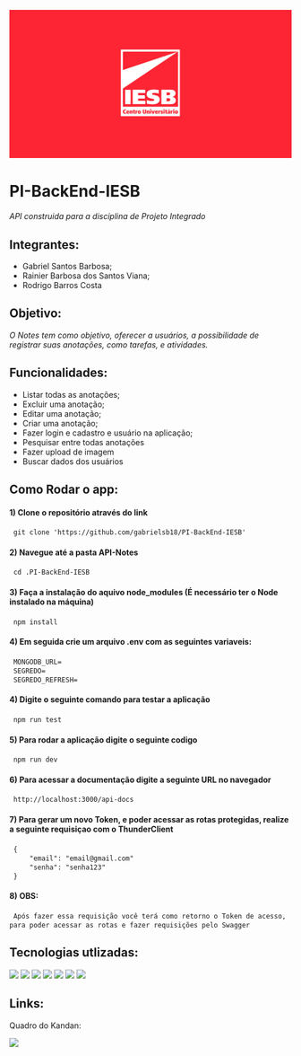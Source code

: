 ![image](https://github.com/gabrielsb18/Projeto-de-Interface-IESB/blob/master/IESB_banner.jpg)

# PI-BackEnd-IESB

*API construida para a disciplina de Projeto Integrado*

## Integrantes:

* Gabriel Santos Barbosa;
* Rainier Barbosa dos Santos Viana;
* Rodrigo Barros Costa

## Objetivo:

 *O Notes tem como objetivo, oferecer a usuários, a possibilidade de registrar suas anotações, como tarefas, e atividades.*

## Funcionalidades:
*  Listar todas as anotações;
*  Excluir uma anotação;
*  Editar uma anotação;
*  Criar uma anotação;
*  Fazer login e cadastro e usuário na aplicação;
*  Pesquisar entre todas anotações
*  Fazer upload de imagem
*  Buscar dados dos usuários


## Como Rodar o app:

<div>
 
  #### 1) Clone o repositório através do link
  
     git clone 'https://github.com/gabrielsb18/PI-BackEnd-IESB'
    
  #### 2) Navegue até a pasta API-Notes
  
     cd .PI-BackEnd-IESB
    
 #### 3) Faça a instalação do aquivo node_modules (É necessário ter o Node instalado na máquina)

     npm install

 #### 4) Em seguida crie um arquivo .env com as seguintes variaveis:

     MONGODB_URL=
     SEGREDO=
     SEGREDO_REFRESH=
     
     
 #### 4) Digite o seguinte comando para testar a aplicação

     npm run test

 #### 5) Para rodar a aplicação digite o seguinte codigo

     npm run dev

 #### 6) Para acessar a documentação digite a seguinte URL no navegador

     http://localhost:3000/api-docs

 #### 7) Para gerar um novo Token, e poder acessar as rotas protegidas, realize a seguinte requisiçao com o ThunderClient

     {
         "email": "email@gmail.com"
         "senha": "senha123"
     }

 #### 8) OBS:
 
     Após fazer essa requisição você terá como retorno o Token de acesso, para poder acessar as rotas e fazer requisições pelo Swagger
 
      
</div>

## Tecnologias utlizadas:

<div>
 <img src=	"https://img.shields.io/badge/JavaScript-F7DF1E.svg?style=for-the-badge&logo=JavaScript&logoColor=black">
 <img src=	"https://img.shields.io/badge/Node.js-43853D?style=for-the-badge&logo=node.js&logoColor=white">
 <img src=	"https://img.shields.io/badge/Express.js-404D59?style=for-the-badge">
 <img src=	"https://img.shields.io/badge/Jest-323330?style=for-the-badge&logo=Jest&logoColor=white">
 <img src=	"https://img.shields.io/badge/MongoDB-%234ea94b.svg?style=for-the-badge&logo=mongodb&logoColor=white">
 <img src=	"https://img.shields.io/badge/Mongoose-880000.svg?style=for-the-badge&logo=Mongoose&logoColor=white">
 <img src=	"https://img.shields.io/badge/-Swagger-%23Clojure?style=for-the-badge&logo=swagger&logoColor=white">
</div>


## Links:
<div>
 <p>Quadro do Kandan:</p>
  <a href="https://github.com/users/gabrielsb18/projects/4"><img src="https://img.shields.io/badge/GitHub-100000?style=for-the-badge&logo=github&logoColor=white"></a>
<div>
